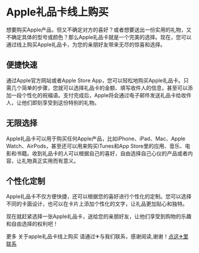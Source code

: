 # Apple礼品卡线上购买

想要购买Apple产品，但又不确定对方的喜好？或者想要送出一份实用的礼物，又不确定具体的型号或颜色？那么Apple礼品卡就是一个完美的选择。现在，您可以通过线上购买Apple礼品卡，为您的亲朋好友带来无尽的惊喜和选择。

## 便捷快速

通过Apple官方网站或者Apple Store App，您可以轻松地购买Apple礼品卡。只需几个简单的步骤，您就可以选择礼品卡的金额、填写收件人的信息，甚至可以添加一段个性化的祝福语。支付完成后，Apple将会通过电子邮件发送礼品卡给收件人，让他们即刻享受到这份特别的礼物。

## 无限选择

Apple礼品卡可以用于购买任何Apple产品，比如iPhone、iPad、Mac、Apple Watch、AirPods，甚至还可以用来购买iTunes和App Store里的应用、音乐、电影和书籍。收到礼品卡的人可以根据自己的喜好，自由选择自己心仪的产品或者内容，让礼物真正实用而有意义。

## 个性化定制

Apple礼品卡不仅方便快捷，还可以根据您的喜好进行个性化的定制。您可以选择不同的卡面设计，也可以在卡片上添加个性化的文字，让礼品更加贴心和独特。

现在就赶紧选择一张Apple礼品卡，送给您的亲朋好友，让他们享受到购物的乐趣和自由选择的权利吧！

更多 关于apple礼品卡线上购买 请通过✈与我们联系，感谢阅读,谢谢！[点这✈里联系](https://ww.k02.cc)